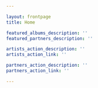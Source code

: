 ```yaml
---

layout: frontpage
title: Home

featured_albums_description: ''
featured_partners_description: ''

artists_action_description: ''
artists_action_link: ''

partners_action_description: ''
partners_action_link: ''

---
```

